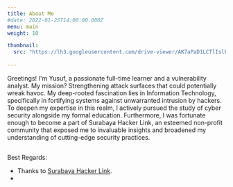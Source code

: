 ```yaml
---
title: About Me
#date: 2022-01-25T14:00:00.000Z
menu: main
weight: 10

thumbnail:
  src: "https://lh3.googleusercontent.com/drive-viewer/AK7aPaD1LCTlIslBr-qqTHLgBxBoMZ7dhLipaC7d8yWnVeUY7XiFbtQILict4C2Xham7qdQizqLic-g7Bl1mtxJUP5zPJ3RoGA=s2560"
  
---
```



Greetings! I'm Yusuf, a passionate full-time learner and a vulnerability analyst. My mission? Strengthening attack surfaces that could potentially wreak havoc. My deep-rooted fascination lies in Information Technology, specifically in fortifying systems against unwarranted intrusion by hackers. To deepen my expertise in this realm, I actively pursued the study of cyber security alongside my formal education. Furthermore, I was fortunate enough to become a part of Surabaya Hacker Link, an esteemed non-profit community that exposed me to invaluable insights and broadened my understanding of cutting-edge security practices.

## 

Best Regards:

* Thanks to [Surabaya Hacker Link](https://surabayahackerlink.org/).
* <script src="https://tryhackme.com/badge/2369211"></script>